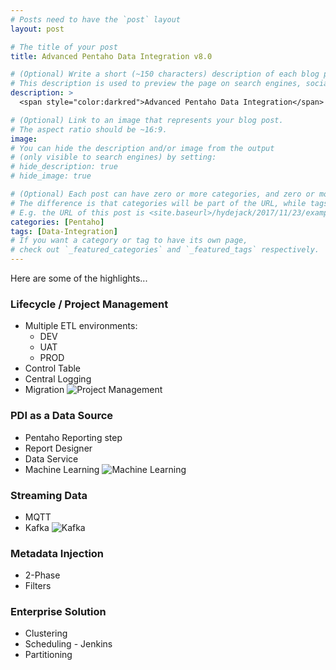 ```yaml
---
# Posts need to have the `post` layout
layout: post

# The title of your post
title: Advanced Pentaho Data Integration v8.0

# (Optional) Write a short (~150 characters) description of each blog post.
# This description is used to preview the page on search engines, social media, etc.
description: >
  <span style="color:darkred">Advanced Pentaho Data Integration</span> is in Beta, due for an April release..

# (Optional) Link to an image that represents your blog post.
# The aspect ratio should be ~16:9.
image:
# You can hide the description and/or image from the output
# (only visible to search engines) by setting:
# hide_description: true
# hide_image: true

# (Optional) Each post can have zero or more categories, and zero or more tags.
# The difference is that categories will be part of the URL, while tags will not.
# E.g. the URL of this post is <site.baseurl>/hydejack/2017/11/23/example-content/
categories: [Pentaho]
tags: [Data-Integration]
# If you want a category or tag to have its own page,
# check out `_featured_categories` and `_featured_tags` respectively.
---
```


Here are some of the highlights...

### Lifecycle / Project Management
* Multiple ETL environments:
   - DEV
   - UAT
   - PROD
* Control Table
* Central Logging
* Migration
![Project Management](https://jporeilly.github.io/Pentaho-Training/assets/img/project_overview.png)

### PDI as a Data Source
* Pentaho Reporting step
* Report Designer
* Data Service
* Machine Learning
![Machine Learning](https://jporeilly.github.io/Pentaho-Training/assets/img/machine_learning.jpg)

### Streaming Data
* MQTT
* Kafka
![Kafka](https://jporeilly.github.io/Pentaho-Training/assets/img/kafka.png)

### Metadata Injection
* 2-Phase
* Filters

### Enterprise Solution
* Clustering
* Scheduling - Jenkins
* Partitioning